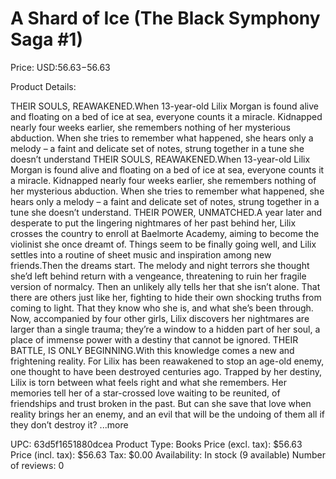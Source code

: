 # A Shard of Ice (The Black Symphony Saga #1)

Price: USD:$56.63-$56.63

Product Details:

THEIR SOULS, REAWAKENED.When 13-year-old Lilix Morgan is found alive and floating on a bed of ice at sea, everyone counts it a miracle. Kidnapped nearly four weeks earlier, she remembers nothing of her mysterious abduction. When she tries to remember what happened, she hears only a melody – a faint and delicate set of notes, strung together in a tune she doesn’t understand THEIR SOULS, REAWAKENED.When 13-year-old Lilix Morgan is found alive and floating on a bed of ice at sea, everyone counts it a miracle. Kidnapped nearly four weeks earlier, she remembers nothing of her mysterious abduction. When she tries to remember what happened, she hears only a melody – a faint and delicate set of notes, strung together in a tune she doesn’t understand. THEIR POWER, UNMATCHED.A year later and desperate to put the lingering nightmares of her past behind her, Lilix crosses the country to enroll at Baelmorte Academy, aiming to become the violinist she once dreamt of. Things seem to be finally going well, and Lilix settles into a routine of sheet music and inspiration among new friends.Then the dreams start. The melody and night terrors she thought she’d left behind return with a vengeance, threatening to ruin her fragile version of normalcy. Then an unlikely ally tells her that she isn’t alone. That there are others just like her, fighting to hide their own shocking truths from coming to light. That they know who she is, and what she’s been through. Now, accompanied by four other girls, Lilix discovers her nightmares are larger than a single trauma; they’re a window to a hidden part of her soul, a place of immense power with a destiny that cannot be ignored. THEIR BATTLE, IS ONLY BEGINNING.With this knowledge comes a new and frightening reality. For Lilix has been reawakened to stop an age-old enemy, one thought to have been destroyed centuries ago. Trapped by her destiny, Lilix is torn between what feels right and what she remembers. Her memories tell her of a star-crossed love waiting to be reunited, of friendships and trust broken in the past. But can she save that love when reality brings her an enemy, and an evil that will be the undoing of them all if they don’t destroy it? ...more

UPC: 63d5f1651880dcea
Product Type: Books
Price (excl. tax): $56.63
Price (incl. tax): $56.63
Tax: $0.00
Availability: In stock (9 available)
Number of reviews: 0